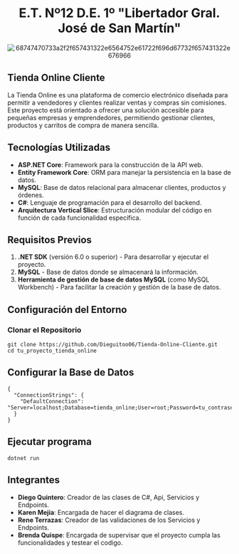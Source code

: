 <div align="center">
  
# E.T. Nº12 D.E. 1º "Libertador Gral. José de San Martín"

</div>

<div align="center">

![68747470733a2f2f657431322e6564752e61722f696d67732f657431322e676966](https://github.com/user-attachments/assets/fe87d7b2-8c6c-4666-993a-4f71ad08f826)

</div>

## Tienda Online Cliente

La Tienda Online es una plataforma de comercio electrónico diseñada para permitir a vendedores y clientes realizar ventas y compras sin comisiones. Este proyecto está orientado a ofrecer una solución accesible para pequeñas empresas y emprendedores, permitiendo gestionar clientes, productos y carritos de compra de manera sencilla.

## Tecnologías Utilizadas

- **ASP.NET Core**: Framework para la construcción de la API web.
- **Entity Framework Core**: ORM para manejar la persistencia en la base de datos.
- **MySQL**: Base de datos relacional para almacenar clientes, productos y órdenes.
- **C#**: Lenguaje de programación para el desarrollo del backend.
- **Arquitectura Vertical Slice**: Estructuración modular del código en función de cada funcionalidad específica.

## Requisitos Previos

1. **.NET SDK** (versión 6.0 o superior) - Para desarrollar y ejecutar el proyecto.
2. **MySQL** - Base de datos donde se almacenará la información.
3. **Herramienta de gestión de base de datos MySQL** (como MySQL Workbench) - Para facilitar la creación y gestión de la base de datos.

## Configuración del Entorno

### Clonar el Repositorio 

```
git clone https://github.com/Dieguitoo06/Tienda-Online-Cliente.git
cd tu_proyecto_tienda_online
```

## Configurar la Base de Datos

```
{
  "ConnectionStrings": {
    "DefaultConnection": "Server=localhost;Database=tienda_online;User=root;Password=tu_contraseña;"
  }
}
```

## Ejecutar programa 

```
dotnet run
```

## Integrantes

- **Diego Quintero**: Creador de las clases de C#, Api, Servicios y Endpoints.
- **Karen Mejia**: Encargada de hacer el diagrama de clases.
- **Rene Terrazas**: Creador de las validaciones de los Servicios y Endpoints.
- **Brenda Quispe**: Encargada de supervisar que el proyecto cumpla las funcionalidades y testear el codigo.

